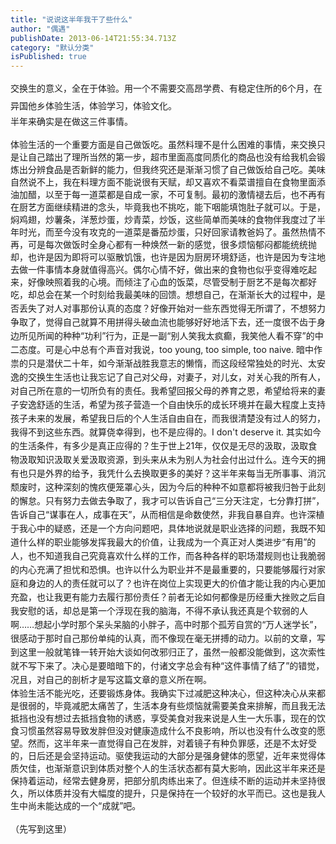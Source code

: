 ```yaml
---
title: "说说这半年我干了些什么"
author: "偶遇"
publishDate: 2013-06-14T21:55:34.713Z
category: "默认分类"
isPublished: true
---
```


<div><span style="line-height: 28px;"     >交换生的意义，全在于体验。用一个不需要交高昂学费、有稳定住所的6个月，在异国他乡体验生活，体验学习，体验文化。</span></div>半年来确实是在做这三件事情。<div><br><div>体验生活的一个重要方面是自己做饭吃。虽然料理不是什么困难的事情，来交换只是让自己踏出了理所当然的第一步，超市里面高度同质化的商品也没有给我机会锻炼出分辨食品是否新鲜的能力，但我终究还是渐渐习惯了自己做饭给自己吃。美味自然说不上，我在料理方面不能说很有天赋，却又喜欢不看菜谱擅自在食物里面添油加醋，以至于每一道菜都是自成一家，不可复制。最初的激情褪去后，也不再有在厨艺方面继续精进的念头，毕竟我也不挑吃，能下咽能填饱肚子就可以。于是，焖鸡翅，炒薯条，洋葱炒蛋，炒青菜，炒饭，这些简单而美味的食物伴我度过了半年时光，而至今没有攻克的一道菜是番茄炒蛋，只好回家请教爸妈了。虽然热情不再，可是每次做饭时全身心都有一种焕然一新的感觉，很多烦恼郁闷都能统统抛却，也许是因为即将可以驱散饥饿，也许是因为厨房环境舒适，也许是因为专注地去做一件事情本身就值得高兴。偶尔心情不好，做出来的食物也似乎变得难吃起来，好像映照着我的心境。而倾注了心血的饭菜，尽管受制于厨艺不是每次都好吃，却总会在某一个时刻给我最美味的回馈。<span style="line-height: 22px;"     >想想自己，在渐渐长大的过程中，是否丢失了对人对事那份认真的态度？好像开始对一些东西觉得无所谓了，不想努力争取了，</span><span style="line-height: 22px;"     >觉得自己就算不用拼得头破血流也能够好好地活下去，</span><span style="line-height: 22px;"     >还一度很不齿于身边所见所闻的种种“功利”行为，正是一副“别人笑我太疯癫，我笑他人看不穿”的中二态度。可是心中总有个声音对我说，too young, too simple, too naive. 暗中作祟的只是潜伏二十年，如今渐渐战胜我意志的懒惰，而这段经常独处的时光、太安逸的交换生生活也让我忘记了自己对父母，对妻子，对儿女，对关心我的所有人，对自己所在意的一切所负有的责任。我希望回报父母的养育之恩，希望给将来的妻子安逸舒适的生活，希望为孩子营造一个自由快乐的成长环境并在最大程度上支持孩子未来的发展，希望我日后的个人生活自由自在，而我很清楚没有过人的努力，我得不到这些东西。就算侥幸得到，也不是应得的。I don't deserve it. 其实如今的生活条件，有多少是真正应得的？生于世上21年，仅仅是无尽的汲取，汲取食物汲取知识汲取关爱汲取资源，到头来从未为别人为社会付出过什么。连今天的拥有也只是外界的给予，我凭什么去换取更多的美好？这半年来每当无所事事、消沉颓废时，这种深刻的愧疚便笼罩心头，因为</span><span style="line-height: 22px;"     >今后的种种不如意都将被我归咎于此刻的懈怠。只有努力去做去争取了，我才可以告诉自己“三分天注定，七分靠打拼”，告诉自己“谋事在人，成事在天”，从而相信是命数使然，非我自暴自弃。也许深植于我心中的疑惑，还是一个方向问题吧，具体地说就是职业选择的问题，我既不知道什么样的职业能够发挥我最大的价值，让我成为一个真正对人类进步“有用”的人，也不知道我自己究竟喜欢什么样的工作，而各种各样的职场潜规则也让我脆弱的内心充满了担忧和恐惧。也许以什么为职业并不是最重要的，只要能够履行对家庭和身边的人的责任就可以了？也许在岗位上实现更大的价值才能让我的内心更加充盈，也让我更有能力去履行那份责任？前者无论如何都像是历经重大挫败之后自我安慰的话，却总是第一个浮现在我的脑海，不得不承认我还真是个软弱的人啊……</span><span style="line-height: 22px;"     >想起小学时那个呆头呆脑的小胖子，高中时那个孤芳自赏的“万人迷学长”，很感动于那时自己那份单纯的认真，而不像现在毫无拼搏的动力。以前的文章，写到这里一般就笔锋一转开始大谈如何改邪归正了，虽然一般都没能做到，这次索性就不写下来了。决心是要暗暗下的，付诸文字总会有种“这件事情了结了”的错觉，况且，对自己的剖析才是写这篇文章的意义所在啊。</span></div><div>体验生活不能光吃，还要锻炼身体。我确实下过减肥这种决心，但这种决心从来都是很弱的，毕竟减肥太痛苦了，生活本身有些烦恼就需要美食来排解，而且我无法抵挡也没有想过去抵挡食物的诱惑，享受美食对我来说是人生一大乐事，现在的饮食习惯虽然容易导致发胖但没对健康造成什么不良影响，所以也没有什么改变的愿望。然而，这半年来一直觉得自己在发胖，对着镜子有种负罪感，还是不太好受的，日后还是会坚持运动。驱使我运动的大部分是强身健体的愿望，近年来觉得体质欠佳，也渐渐意识到体质对整个人的生活状态都有莫大影响，因此这半年来还是保持着运动，经常去健身房，把部分肌肉练出来了。但连续不断的运动并未坚持很久，所以体质并没有大幅度的提升，只是保持在一个较好的水平而已。这也是我人生中尚未能达成的一个“成就”吧。</div><div><br></div><div>（先写到这里）</div></div>